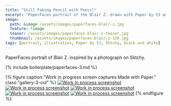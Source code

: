 ```yaml
---
title: "Still Faking Pencil with Pencil"
excerpt: "PaperFaces portrait of the Blair Z. drawn with Paper by 53 on an iPad."
image: 
  path: &image /assets/images/paperfaces-blair-z.jpg 
  feature: *image
  teaser: /assets/images/paperfaces-blair-z-teaser.jpg
  thumbnail: /assets/images/paperfaces-blair-z-150.jpg
tags: [portrait, illustration, Paper by 53, Sktchy, black and white]
---
```


PaperFaces portrait of Blair Z. inspired by a photograph on Sktchy.

{% include boilerplate/paperfaces-3.md %}

{% figure caption:"Work in progress screen captures Made with Paper." class:"gallery-3-col" %}
[![Work in process screenshot](/assets/images/paperfaces-blair-z-process-1-600.jpg)](/assets/images/paperfaces-blair-z-process-1-lg.jpg) [![Work in process screenshot](/assets/images/paperfaces-blair-z-process-2-600.jpg)](/assets/images/paperfaces-blair-z-process-2-lg.jpg) [![Work in process screenshot](/assets/images/paperfaces-blair-z-process-3-600.jpg)](/assets/images/paperfaces-blair-z-process-3-lg.jpg) [![Work in process screenshot](/assets/images/paperfaces-blair-z-process-4-600.jpg)](/assets/images/paperfaces-blair-z-process-4-lg.jpg) [![Work in process screenshot](/assets/images/paperfaces-blair-z-process-5-600.jpg)](/assets/images/paperfaces-blair-z.jpg)
{% endfigure %}
